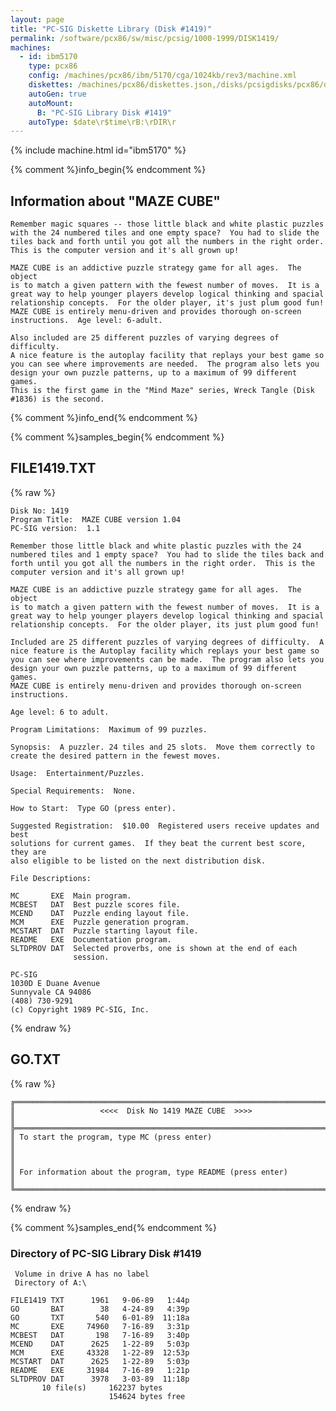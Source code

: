 ```yaml
---
layout: page
title: "PC-SIG Diskette Library (Disk #1419)"
permalink: /software/pcx86/sw/misc/pcsig/1000-1999/DISK1419/
machines:
  - id: ibm5170
    type: pcx86
    config: /machines/pcx86/ibm/5170/cga/1024kb/rev3/machine.xml
    diskettes: /machines/pcx86/diskettes.json,/disks/pcsigdisks/pcx86/diskettes.json
    autoGen: true
    autoMount:
      B: "PC-SIG Library Disk #1419"
    autoType: $date\r$time\rB:\rDIR\r
---
```


{% include machine.html id="ibm5170" %}

{% comment %}info_begin{% endcomment %}

## Information about "MAZE CUBE"

    Remember magic squares -- those little black and white plastic puzzles
    with the 24 numbered tiles and one empty space?  You had to slide the
    tiles back and forth until you got all the numbers in the right order.
    This is the computer version and it's all grown up!
    
    MAZE CUBE is an addictive puzzle strategy game for all ages.  The object
    is to match a given pattern with the fewest number of moves.  It is a
    great way to help younger players develop logical thinking and spacial
    relationship concepts.  For the older player, it's just plum good fun!
    MAZE CUBE is entirely menu-driven and provides thorough on-screen
    instructions.  Age level: 6-adult.
    
    Also included are 25 different puzzles of varying degrees of difficulty.
    A nice feature is the autoplay facility that replays your best game so
    you can see where improvements are needed.  The program also lets you
    design your own puzzle patterns, up to a maximum of 99 different games.
    This is the first game in the "Mind Maze" series, Wreck Tangle (Disk
    #1836) is the second.
{% comment %}info_end{% endcomment %}

{% comment %}samples_begin{% endcomment %}

## FILE1419.TXT

{% raw %}
```
Disk No: 1419
Program Title:  MAZE CUBE version 1.04
PC-SIG version:  1.1

Remember those little black and white plastic puzzles with the 24
numbered tiles and 1 empty space?  You had to slide the tiles back and
forth until you got all the numbers in the right order.  This is the
computer version and it's all grown up!

MAZE CUBE is an addictive puzzle strategy game for all ages.  The object
is to match a given pattern with the fewest number of moves.  It is a
great way to help younger players develop logical thinking and spacial
relationship concepts.  For the older player, its just plum good fun!

Included are 25 different puzzles of varying degrees of difficulty.  A
nice feature is the Autoplay facility which replays your best game so
you can see where improvements can be made.  The program also lets you
design your own puzzle patterns, up to a maximum of 99 different games.
MAZE CUBE is entirely menu-driven and provides thorough on-screen
instructions.

Age level: 6 to adult.

Program Limitations:  Maximum of 99 puzzles.

Synopsis:  A puzzler. 24 tiles and 25 slots.  Move them correctly to
create the desired pattern in the fewest moves.

Usage:  Entertainment/Puzzles.

Special Requirements:  None.

How to Start:  Type GO (press enter).

Suggested Registration:  $10.00  Registered users receive updates and best
solutions for current games.  If they beat the current best score, they are
also eligible to be listed on the next distribution disk.

File Descriptions:

MC       EXE  Main program.
MCBEST   DAT  Best puzzle scores file.
MCEND    DAT  Puzzle ending layout file.
MCM      EXE  Puzzle generation program.
MCSTART  DAT  Puzzle starting layout file.
README   EXE  Documentation program.
SLTDPROV DAT  Selected proverbs, one is shown at the end of each
              session.

PC-SIG
1030D E Duane Avenue
Sunnyvale CA 94086
(408) 730-9291
(c) Copyright 1989 PC-SIG, Inc.

```
{% endraw %}

## GO.TXT

{% raw %}
```
╔═════════════════════════════════════════════════════════════════════════╗
║                   <<<<  Disk No 1419 MAZE CUBE  >>>>                    ║
╠═════════════════════════════════════════════════════════════════════════╣
║ To start the program, type MC (press enter)                             ║
║                                                                         ║
║ For information about the program, type README (press enter)            ║
╚═════════════════════════════════════════════════════════════════════════╝
```
{% endraw %}

{% comment %}samples_end{% endcomment %}

### Directory of PC-SIG Library Disk #1419

     Volume in drive A has no label
     Directory of A:\

    FILE1419 TXT      1961   9-06-89   1:44p
    GO       BAT        38   4-24-89   4:39p
    GO       TXT       540   6-01-89  11:18a
    MC       EXE     74960   7-16-89   3:31p
    MCBEST   DAT       198   7-16-89   3:40p
    MCEND    DAT      2625   1-22-89   5:03p
    MCM      EXE     43328   1-22-89  12:53p
    MCSTART  DAT      2625   1-22-89   5:03p
    README   EXE     31984   7-16-89   1:21p
    SLTDPROV DAT      3978   3-03-89  11:18p
           10 file(s)     162237 bytes
                          154624 bytes free
